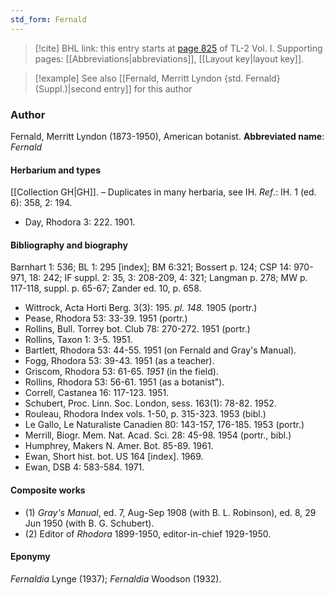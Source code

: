 ```yaml
---
std_form: Fernald
---
```


> [!cite] BHL link: this entry starts at [page 825](https://www.biodiversitylibrary.org/page/33120956) of TL-2 Vol. I.
> Supporting pages: [[Abbreviations|abbreviations]], [[Layout key|layout key]].

> [!example] See also [[Fernald, Merritt Lyndon {std. Fernald} (Suppl.)|second entry]] for this author

### Author

Fernald, Merritt Lyndon (1873-1950), American botanist. 
**Abbreviated name**: *Fernald*

#### Herbarium and types

[[Collection GH|GH]]. – Duplicates in many herbaria, see IH.
*Ref*.: IH. 1 (ed. 6): 358, 2: 194.
- Day, Rhodora 3: 222. 1901.

#### Bibliography and biography

Barnhart 1: 536; BL 1: 295 \[index\]; BM 6:321; Bossert p. 124; CSP 14: 970-971, 18: 242; IF suppl. 2: 35, 3: 208-209, 4: 321; Langman p. 278; MW p. 117-118, suppl. p. 65-67; Zander ed. 10, p. 658.
- Wittrock, Acta Horti Berg. 3(3): 195. *pl. 148.* 1905 (portr.)
- Pease, Rhodora 53: 33-39. 1951 (portr.)
- Rollins, Bull. Torrey bot. Club 78: 270-272. 1951 (portr.)
- Rollins, Taxon 1: 3-5. 1951.
- Bartlett, Rhodora 53: 44-55. 1951 (on Fernald and Gray's Manual).
- Fogg, Rhodora 53: 39-43. 1951 (as a teacher).
- Griscom, Rhodora 53: 61-65. *1951* (in the field).
- Rollins, Rhodora 53: 56-61. 1951 (as a botanist").
- Correll, Castanea 16: 117-123. 1951.
- Schubert, Proc. Linn. Soc. London, sess. 163(1): 78-82. 1952.
- Rouleau, Rhodora Index vols. 1-50, p. 315-323. 1953 (bibl.)
- Le Gallo, Le Naturaliste Canadien 80: 143-157, 176-185. 1953 (portr.)
- Merrill, Biogr. Mem. Nat. Acad. Sci. 28: 45-98. 1954 (portr., bibl.)
- Humphrey, Makers N. Amer. Bot. 85-89. 1961.
- Ewan, Short hist. bot. US 164 \[index\]. 1969.
- Ewan, DSB 4: 583-584. 1971.

#### Composite works

- (1) *Gray's Manual*, ed. 7, Aug-Sep 1908 (with B. L. Robinson), ed. 8, 29 Jun 1950 (with B. G. Schubert).
- (2) Editor of *Rhodora* 1899-1950, editor-in-chief 1929-1950.

#### Eponymy

*Fernaldia* Lynge (1937); *Fernaldia* Woodson (1932).

